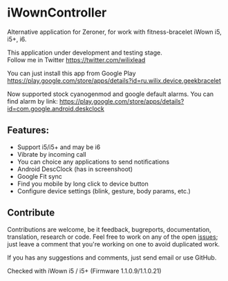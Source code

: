 # iWownController
Alternative application for Zeroner, for work with fitness-bracelet iWown i5, i5+, i6.

This application under development and testing stage.  
Follow me in Twitter https://twitter.com/wilixlead

You can just install this app from Google Play
https://play.google.com/store/apps/details?id=ru.wilix.device.geekbracelet

Now supported stock cyanogenmod and google default alarms. You can find alarm by link:
https://play.google.com/store/apps/details?id=com.google.android.deskclock

## Features:

* Support i5/i5+ and may be i6
* Vibrate by incoming call
* You can choice any applications to send notifications
* Android DescClock (has in screenshoot)
* Google Fit sync
* Find you mobile by long click to device button
* Configure device settings (blink, gesture, body params, etc.)

## Contribute

Contributions are welcome, be it feedback, bugreports, documentation, translation, research or code. Feel free to work
on any of the open [issues](https://github.com/WilixLead/iWownController/issues?q=is%3Aopen+is%3Aissue);
just leave a comment that you're working on one to avoid duplicated work.

If you has any suggestions and comments, just send email or use GitHub.

Checked with iWown i5 / i5+ (Firmware 1.1.0.9/1.1.0.21)
